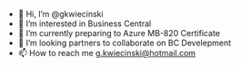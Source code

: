 - 👋 Hi, I’m @gkwiecinski
- 👀 I’m interested in Business Central
- 🌱 I’m currently preparing to Azure MB-820 Certificate
- 💞️ I’m looking partners to collaborate on BC Develepment
- 📫 How to reach me g.kwiecinski@hotmail.com

<!---
Cancel changesgkwiecinski/gkwiecinski is a ✨ special ✨ repository because its `README.md` (this file) appears on your GitHub profile.
You can click the Preview link to take a look at your changes.
--->
